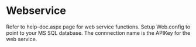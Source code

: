 # Webservice
Refer to help-doc.aspx page for web service functions.
Setup Web.config to point to your MS SQL database.
The connnection name is the APIKey for the web service. 

